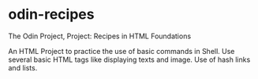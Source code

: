 # odin-recipes

The Odin Project, Project: Recipes in HTML Foundations

An HTML Project to practice the use of basic commands in Shell.
Use several basic HTML tags like displaying texts and image.
Use of hash links and lists.
